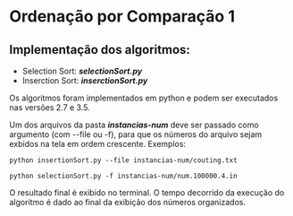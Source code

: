 # Ordenação por Comparação 1

## Implementação dos algoritmos:
- Selection Sort: ***selectionSort.py***
- Inserction Sort: ***inserctionSort.py***

Os algoritmos foram implementados em python e podem ser executados nas versões 2.7 e 3.5.

Um dos arquivos da pasta ***instancias-num*** deve ser passado como argumento (com --file ou -f), para que os números do arquivo sejam exbidos na tela em ordem crescente. Exemplos: 

`python insertionSort.py --file instancias-num/couting.txt`

`python selectionSort.py -f instancias-num/num.100000.4.in`

O resultado final é exibido no terminal. 
O tempo decorrido da execução do algoritmo é dado ao final da exibição dos números organizados. 
